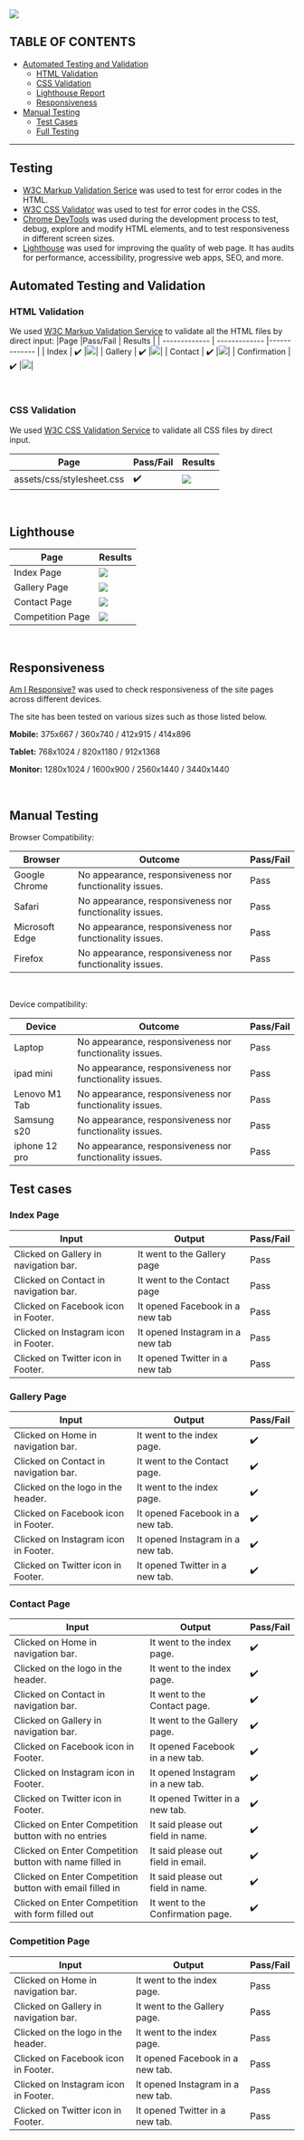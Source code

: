 <img src="markdown-demo/Am i responsive.png">

## TABLE OF CONTENTS

* [Automated Testing and Validation](#automated-testing-and-validation)
    * [HTML Validation](#html-validation)
    * [CSS Validation](#css-validation)
    * [Lighthouse Report](#lighthouse-report)
    * [Responsiveness](#responsiveness) 
* [Manual Testing](#manual-testing)
    * [Test Cases](#test-cases)
    * [Full Testing](#full-testing)

---

## <strong>Testing</strong>
- [W3C Markup Validation Serice](https://validator.w3.org/) was used to test for error codes in the HTML.
- [W3C CSS Validator](https://jigsaw.w3.org/css-validator/)  was used to test for error codes in the CSS.
- [Chrome DevTools](https://developer.chrome.com/docs/devtools/)
    was used during the development process to test, debug, explore and modify HTML elements, and to test responsiveness in different screen sizes.
- [Lighthouse](https://developer.chrome.com/docs/lighthouse/overview/) was used for improving the quality of web page. It has audits for performance, accessibility, progressive web apps, SEO, and more.

## Automated Testing and Validation
### HTML Validation
We used [W3C Markup Validation Service](https://validator.w3.org/) to validate all the HTML files by direct input:
|Page |Pass/Fail |  Results |
| ------------- | ------------- |------------- |
| Index | :heavy_check_mark: |<img src="markdown-demo/html.png">|
| Gallery | :heavy_check_mark: |<img src="markdown-demo/html.png">|
| Contact | :heavy_check_mark: |<img src="markdown-demo/html.png">|
| Confirmation | :heavy_check_mark: |<img src="markdown-demo/html.png">|

<br>

### CSS Validation
We used [W3C CSS Validation Service](https://jigsaw.w3.org/css-validator/) to validate all CSS files by direct input.

|Page | Pass/Fail  | Results |
| ------------- | ------------- |------------- |
| assets/css/stylesheet.css | :heavy_check_mark: |<img src="markdown-demo/cssvalidation.png">|
<br>

 ## Lighthouse
| Page | Results | 
|--- | --- |
|Index Page |<img src="https://res.cloudinary.com/dwfsh0lgy/image/upload/v1658613760/Snappy/Lighthouse/Index_Mobile_ibs1r6.png">|
| Gallery Page | <img src="https://res.cloudinary.com/dwfsh0lgy/image/upload/v1658613986/Snappy/Lighthouse/Gallery_Mobile_bbx0iu.png"> |
| Contact Page |<img src="https://res.cloudinary.com/dwfsh0lgy/image/upload/v1658677263/Snappy/Lighthouse/Contact_Page_wyupcl.png">|
|Competition Page |<img src="https://res.cloudinary.com/dwfsh0lgy/image/upload/v1658677263/Snappy/Lighthouse/Competition_Page_svh581.png"> |

<br>     

## Responsiveness
[Am I Responsive?](http://ami.responsivedesign.is/#) was used to check responsiveness of the site pages across different devices.
 
 The site has been tested on various sizes such as those listed below.
 
 <strong>Mobile:</strong>
 375x667 / 360x740 / 412x915 / 414x896
 
 <strong>Tablet:</strong>
 768x1024 / 820x1180 / 912x1368 
 
<strong>Monitor:</strong>
 1280x1024 / 1600x900 / 2560x1440 / 3440x1440

 <br>

## Manual Testing
Browser Compatibility:

Browser | Outcome | Pass/Fail 
 --- | --- | ---
Google Chrome | No appearance, responsiveness nor functionality issues.| Pass
Safari | No appearance, responsiveness nor functionality issues. | Pass
Microsoft Edge | No appearance, responsiveness nor functionality issues. | Pass
Firefox | No appearance, responsiveness nor functionality issues. | Pass

<br>

Device compatibility:

Device | Outcome | Pass/Fail
--- | --- | ---
Laptop | No appearance, responsiveness nor functionality issues. | Pass
ipad mini | No appearance, responsiveness nor functionality issues. | Pass
Lenovo M1 Tab | No appearance, responsiveness nor functionality issues. | Pass
Samsung s20 | No appearance, responsiveness nor functionality issues. | Pass
iphone 12 pro | No appearance, responsiveness nor functionality issues. | Pass
            
 ## Test cases
 ### Index Page
 
| Input | Output | Pass/Fail |
|--- | --- | --- |
|  Clicked on Gallery in navigation bar. | It went to the Gallery page | Pass
| Clicked on Contact in navigation bar. | It went to the Contact page | Pass
| Clicked on Facebook icon in Footer.  | It opened Facebook in a new tab | Pass
| Clicked on Instagram icon in Footer.  | It opened Instagram in a new tab | Pass
| Clicked on Twitter icon in Footer.  | It opened Twitter in a new tab | Pass
 
 ### Gallery Page
 
| Input | Output | Pass/Fail |
|--- | --- | --- |
| Clicked on Home in navigation bar. | It went to the index page. | :heavy_check_mark:
| Clicked on Contact in navigation bar. | It went to the Contact page. | :heavy_check_mark:
| Clicked on the logo in the header. | It went to the index page. | :heavy_check_mark:
| Clicked on Facebook icon in Footer.  | It opened Facebook in a new tab. | :heavy_check_mark:
| Clicked on Instagram icon in Footer.  | It opened Instagram in a new tab. | :heavy_check_mark:
| Clicked on Twitter icon in Footer.  | It opened Twitter in a new tab. | :heavy_check_mark:
 
 ### Contact Page
 
| Input | Output | Pass/Fail |
|--- | --- | --- |
| Clicked on Home in navigation bar. | It went to the index page. | :heavy_check_mark:
| Clicked on the logo in the header. | It went to the index page. | :heavy_check_mark:
| Clicked on Contact in navigation bar. | It went to the Contact page. | :heavy_check_mark:
| Clicked on Gallery in navigation bar. | It went to the Gallery page. | :heavy_check_mark:
| Clicked on Facebook icon in Footer.  | It opened Facebook in a new tab. | :heavy_check_mark:
| Clicked on Instagram icon in Footer.  | It opened Instagram in a new tab. | :heavy_check_mark:
| Clicked on Twitter icon in Footer.  | It opened Twitter in a new tab. | :heavy_check_mark:
| Clicked on Enter Competition button with no entries | It said please out field in name. | :heavy_check_mark:
| Clicked on Enter Competition button with name filled in | It said please out field in email. | :heavy_check_mark:
| Clicked on Enter Competition button with email filled in |  It said please out field in name. | :heavy_check_mark:
| Clicked on Enter Competition with form filled out | It went to the Confirmation page. | :heavy_check_mark:
 
 ### Competition Page
 
| Input | Output | Pass/Fail |
|--- | --- | --- |
| Clicked on Home in navigation bar. | It went to the index page. | Pass
| Clicked on Gallery in navigation bar. | It went to the Gallery page. | Pass
| Clicked on the logo in the header. | It went to the index page. | Pass
| Clicked on Facebook icon in Footer.  | It opened Facebook in a new tab. | Pass
| Clicked on Instagram icon in Footer.  | It opened Instagram in a new tab. | Pass
| Clicked on Twitter icon in Footer.  | It opened Twitter in a new tab. | Pass
 

